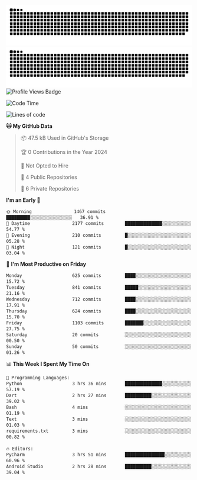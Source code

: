 <img src="https://github.com/nielsbaggerman/nielsbaggerman/blob/output/github-contribution-grid-snake.svg#gh-light-mode-only" alt="GitHub Snake Light">
<img src="https://github.com/nielsbaggerman/nielsbaggerman/blob/output/github-contribution-grid-snake-dark.svg#gh-dark-mode-only" alt="GitHub Snake Dark">
<img src="https://komarev.com/ghpvc/?username=nielsbaggerman&amp;label=Profile+Views" alt="Profile Views Badge" />

<!--START_SECTION:waka-->
![Code Time](http://img.shields.io/badge/Code%20Time-2%2C097%20hrs%2038%20mins-blue)

![Lines of code](https://img.shields.io/badge/From%20Hello%20World%20I%27ve%20Written-7.2%20million%20lines%20of%20code-blue)

**🐱 My GitHub Data** 

> 📦 47.5 kB Used in GitHub's Storage 
 > 
> 🏆 0 Contributions in the Year 2024
 > 
> 🚫 Not Opted to Hire
 > 
> 📜 4 Public Repositories 
 > 
> 🔑 6 Private Repositories 
 > 
**I'm an Early 🐤** 

```text
🌞 Morning                1467 commits        █████████░░░░░░░░░░░░░░░░   36.91 % 
🌆 Daytime                2177 commits        ██████████████░░░░░░░░░░░   54.77 % 
🌃 Evening                210 commits         █░░░░░░░░░░░░░░░░░░░░░░░░   05.28 % 
🌙 Night                  121 commits         █░░░░░░░░░░░░░░░░░░░░░░░░   03.04 % 
```
📅 **I'm Most Productive on Friday** 

```text
Monday                   625 commits         ████░░░░░░░░░░░░░░░░░░░░░   15.72 % 
Tuesday                  841 commits         █████░░░░░░░░░░░░░░░░░░░░   21.16 % 
Wednesday                712 commits         ████░░░░░░░░░░░░░░░░░░░░░   17.91 % 
Thursday                 624 commits         ████░░░░░░░░░░░░░░░░░░░░░   15.70 % 
Friday                   1103 commits        ███████░░░░░░░░░░░░░░░░░░   27.75 % 
Saturday                 20 commits          ░░░░░░░░░░░░░░░░░░░░░░░░░   00.50 % 
Sunday                   50 commits          ░░░░░░░░░░░░░░░░░░░░░░░░░   01.26 % 
```


📊 **This Week I Spent My Time On** 

```text
💬 Programming Languages: 
Python                   3 hrs 36 mins       ██████████████░░░░░░░░░░░   57.19 % 
Dart                     2 hrs 27 mins       ██████████░░░░░░░░░░░░░░░   39.02 % 
Bash                     4 mins              ░░░░░░░░░░░░░░░░░░░░░░░░░   01.19 % 
Text                     3 mins              ░░░░░░░░░░░░░░░░░░░░░░░░░   01.03 % 
requirements.txt         3 mins              ░░░░░░░░░░░░░░░░░░░░░░░░░   00.82 % 

🔥 Editors: 
PyCharm                  3 hrs 51 mins       ███████████████░░░░░░░░░░   60.96 % 
Android Studio           2 hrs 28 mins       ██████████░░░░░░░░░░░░░░░   39.04 % 
```


<!--END_SECTION:waka-->
